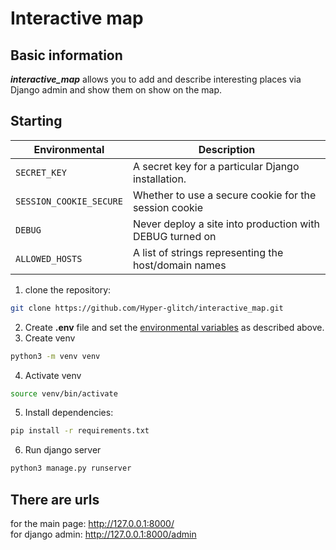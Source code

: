 # Interactive map

## Basic information

***interactive_map*** allows you to add and describe interesting places via Django admin and show them on show on the map.

## Starting

| Environmental           | Description                                             |
|-------------------------|---------------------------------------------------------|
| `SECRET_KEY`            | A secret key for a particular Django installation.      |
| `SESSION_COOKIE_SECURE` | Whether to use a secure cookie for the session cookie   |
| `DEBUG`                 | Never deploy a site into production with DEBUG turned on|
| `ALLOWED_HOSTS`         | A list of strings representing the host/domain names    |

1. clone the repository:
```bash
git clone https://github.com/Hyper-glitch/interactive_map.git
```
2. Create **.env** file and set the <ins>environmental variables</ins> as described above.
3. Create venv
```bash
python3 -m venv venv
```
4. Activate venv
```bash
source venv/bin/activate
```
5. Install dependencies:
```bash
pip install -r requirements.txt
```
6. Run django server
```bash
python3 manage.py runserver
```
## There are urls
for the main page: http://127.0.0.1:8000/   
for django admin: http://127.0.0.1:8000/admin
